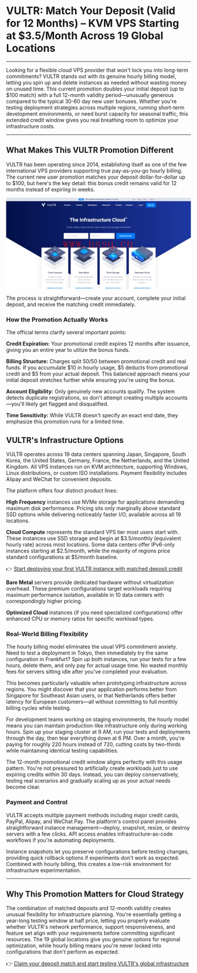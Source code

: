 # VULTR: Match Your Deposit (Valid for 12 Months) – KVM VPS Starting at $3.5/Month Across 19 Global Locations

---

Looking for a flexible cloud VPS provider that won't lock you into long-term commitments? VULTR stands out with its genuine hourly billing model, letting you spin up and delete instances as needed without wasting money on unused time. This current promotion doubles your initial deposit (up to $100 match) with a full 12-month validity period—unusually generous compared to the typical 30-60 day new user bonuses. Whether you're testing deployment strategies across multiple regions, running short-term development environments, or need burst capacity for seasonal traffic, this extended credit window gives you real breathing room to optimize your infrastructure costs.

---

## What Makes This VULTR Promotion Different

VULTR has been operating since 2014, establishing itself as one of the few international VPS providers supporting true pay-as-you-go hourly billing. The current new user promotion matches your deposit dollar-for-dollar up to $100, but here's the key detail: this bonus credit remains valid for 12 months instead of expiring in weeks.

![VULTR deposit matching promotion interface](image/961764303682.webp)

The process is straightforward—create your account, complete your initial deposit, and receive the matching credit immediately.

### How the Promotion Actually Works

The official terms clarify several important points:

**Credit Expiration:** Your promotional credit expires 12 months after issuance, giving you an entire year to utilize the bonus funds.

**Billing Structure:** Charges split 50/50 between promotional credit and real funds. If you accumulate $10 in hourly usage, $5 deducts from promotional credit and $5 from your actual deposit. This balanced approach means your initial deposit stretches further while ensuring you're using the bonus.

**Account Eligibility:** Only genuinely new accounts qualify. The system detects duplicate registrations, so don't attempt creating multiple accounts—you'll likely get flagged and disqualified.

**Time Sensitivity:** While VULTR doesn't specify an exact end date, they emphasize this promotion runs for a limited time.

## VULTR's Infrastructure Options

VULTR operates across 19 data centers spanning Japan, Singapore, South Korea, the United States, Germany, France, the Netherlands, and the United Kingdom. All VPS instances run on KVM architecture, supporting Windows, Linux distributions, or custom ISO installations. Payment flexibility includes Alipay and WeChat for convenient deposits.

The platform offers four distinct product lines:

**High Frequency** instances use NVMe storage for applications demanding maximum disk performance. Pricing sits only marginally above standard SSD options while delivering noticeably faster I/O, available across all 19 locations.

**Cloud Compute** represents the standard VPS tier most users start with. These instances use SSD storage and begin at $3.5/monthly (equivalent hourly rate) across most locations. Some data centers offer IPv6-only instances starting at $2.5/month, while the majority of regions price standard configurations at $5/month baseline.

👉 [Start deploying your first VULTR instance with matched deposit credit](https://www.vultr.com/?ref=9738262-9J)

**Bare Metal** servers provide dedicated hardware without virtualization overhead. These premium configurations target workloads requiring maximum performance isolation, available in 10 data centers with correspondingly higher pricing.

**Optimized Cloud** instances (if you need specialized configurations) offer enhanced CPU or memory ratios for specific workload types.

### Real-World Billing Flexibility

The hourly billing model eliminates the usual VPS commitment anxiety. Need to test a deployment in Tokyo, then immediately try the same configuration in Frankfurt? Spin up both instances, run your tests for a few hours, delete them, and only pay for actual usage time. No wasted monthly fees for servers sitting idle after you've completed your evaluation.

This becomes particularly valuable when prototyping infrastructure across regions. You might discover that your application performs better from Singapore for Southeast Asian users, or that Netherlands offers better latency for European customers—all without committing to full monthly billing cycles while testing.

For development teams working on staging environments, the hourly model means you can maintain production-like infrastructure only during working hours. Spin up your staging cluster at 9 AM, run your tests and deployments through the day, then tear everything down at 6 PM. Over a month, you're paying for roughly 220 hours instead of 720, cutting costs by two-thirds while maintaining identical testing capabilities.

The 12-month promotional credit window aligns perfectly with this usage pattern. You're not pressured to artificially create workloads just to use expiring credits within 30 days. Instead, you can deploy conservatively, testing real scenarios and gradually scaling up as your actual needs become clear.

### Payment and Control

VULTR accepts multiple payment methods including major credit cards, PayPal, Alipay, and WeChat Pay. The platform's control panel provides straightforward instance management—deploy, snapshot, resize, or destroy servers with a few clicks. API access enables infrastructure-as-code workflows if you're automating deployments.

Instance snapshots let you preserve configurations before testing changes, providing quick rollback options if experiments don't work as expected. Combined with hourly billing, this creates a low-risk environment for infrastructure experimentation.

---

## Why This Promotion Matters for Cloud Strategy

The combination of matched deposits and 12-month validity creates unusual flexibility for infrastructure planning. You're essentially getting a year-long testing window at half price, letting you properly evaluate whether VULTR's network performance, support responsiveness, and feature set align with your requirements before committing significant resources. The 19 global locations give you genuine options for regional optimization, while hourly billing means you're never locked into configurations that don't perform as expected. 

👉 [Claim your deposit match and start testing VULTR's global infrastructure](https://www.vultr.com/?ref=9738262-9J)
